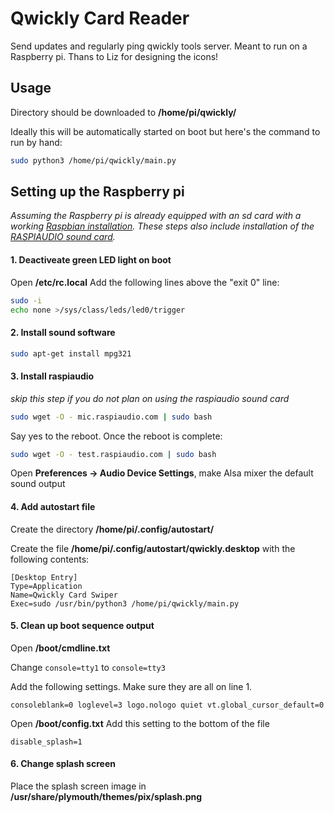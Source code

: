 # Qwickly Card Reader

Send updates and regularly ping qwickly tools server. Meant to run on a Raspberry pi.
Thans to Liz for designing the icons!

## Usage

Directory should be downloaded to **/home/pi/qwickly/**

Ideally this will be automatically started on boot but here's the command to run by hand:
```sh
sudo python3 /home/pi/qwickly/main.py
```

## Setting up the Raspberry pi
*Assuming the Raspberry pi is already equipped with an sd card with a working [Raspbian installation](https://projects.raspberrypi.org/en/projects/raspberry-pi-setting-up).*
*These steps also include installation of the [RASPIAUDIO sound card](https://www.raspiaudio.com/raspiaudio-aiy).*

#### 1. Deactiveate green LED light on boot
Open **/etc/rc.local**
Add the following lines above the "exit 0" line:
```sh
sudo -i
echo none >/sys/class/leds/led0/trigger
```

#### 2. Install sound software
```sh
sudo apt-get install mpg321
```

#### 3. Install raspiaudio 
*skip this step if you do not plan on using the raspiaudio sound card*
```sh
sudo wget -O - mic.raspiaudio.com | sudo bash
```
Say yes to the reboot. Once the reboot is complete:
```sh
sudo wget -O - test.raspiaudio.com | sudo bash
```
Open **Preferences -> Audio Device Settings**, make Alsa mixer the default sound output

#### 4. Add autostart file
Create the directory **/home/pi/.config/autostart/**

Create the file **/home/pi/.config/autostart/qwickly.desktop** with the following contents:
```
[Desktop Entry]
Type=Application
Name=Qwickly Card Swiper
Exec=sudo /usr/bin/python3 /home/pi/qwickly/main.py
```

#### 5. Clean up boot sequence output
Open **/boot/cmdline.txt**

Change `console=tty1` to `console=tty3`

Add the following settings. Make sure they are all on line 1.
```
consoleblank=0 loglevel=3 logo.nologo quiet vt.global_cursor_default=0
```

Open **/boot/config.txt**
Add this setting to the bottom of the file
```
disable_splash=1
```

#### 6. Change splash screen
Place the splash screen image in **/usr/share/plymouth/themes/pix/splash.png**
